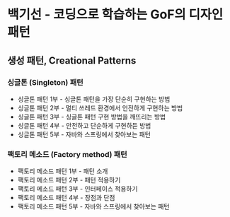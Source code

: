 # 백기선 - 코딩으로 학습하는 GoF의 디자인 패턴

## 생성 패턴, Creational Patterns
   
### 싱글톤 (Singleton) 패턴
- 싱글톤 패턴 1부 - 싱글톤 패턴을 가장 단순히 구현하는 방법
- 싱글톤 패턴 2부 - 멀티 쓰레드 환경에서 언전하게 구현하는 방법
- 싱글톤 패턴 3부 - 싱글톤 패턴 구현 방법을 깨뜨리는 방법
- 싱글톤 패턴 4부 - 안전하고 단순하게 구현하듣 방법
- 싱글톤 패턴 5부 - 자바와 스프링에서 찾아보는 패턴

### 팩토리 메소드 (Factory method) 패턴
- 팩토리 메소드 패턴 1부 - 패턴 소개 
- 팩토리 메소드 패턴 2부 - 패턴 적용하기 
- 팩토리 메소드 패턴 3부 - 인터페이스 적용하기
- 팩토리 메소드 패턴 4부 - 장점과 단점
- 팩토리 메소드 패턴 5부 - 자바와 스프링에서 찾아보는 패턴